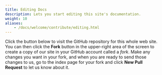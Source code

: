 ```yaml
---
title: Editing Docs
description: Lets you start editing this site's documentation.
weight: 10
aliases:
    - /docs/welcome/contribute/editing.html
---
```


Click the button below to visit the GitHub repository for this whole web site. You can then click the
**Fork** button in the upper-right area of the screen to
create a copy of our site in your GitHub account called a _fork_. Make any changes you want in your fork, and when you
are ready to send those changes to us, go to the index page for your fork and click **New Pull Request** to let us know about it.